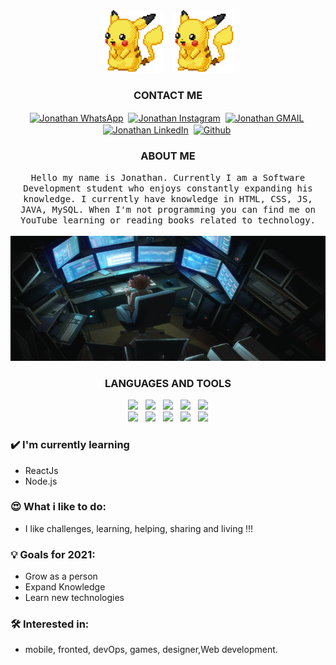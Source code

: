 <div align="center">
<img src="https://github.com/Dev-Gix/Dev-Gix/blob/main/Imagenes/a387f701309b32cdcad96a5245335cda.gif" width="100" height="100">
&nbsp;
<img src="https://github.com/Dev-Gix/Dev-Gix/blob/main/Imagenes/a387f701309b32cdcad96a5245335cda.gif" width="100" height=100">
</div>

<div align="center">
<h3>CONTACT ME</h3>
</div>

<div align="center">
<a href="#"><img align="center" src="https://img.shields.io/badge/WhatsApp-25D366?style=for-the-badge&logo=whatsapp&logoColor=white" alt="Jonathan WhatsApp"></a>&nbsp;
<a href="#"><img align="center" src="https://img.shields.io/badge/Instagram-E4405F?style=for-the-badge&logo=instagram&logoColor=white" alt="Jonathan Instagram"></a>&nbsp;
<a href="#"><img align="center" src="https://img.shields.io/badge/Gmail-D14836?style=for-the-badge&logo=gmail&logoColor=white" alt="Jonathan GMAIL"></a>&nbsp;
<a href="#"><img align="center" src="https://img.shields.io/badge/linkedin-0077B5.svg?&style=for-the-badge&logo=linkedin&logoColor=white" alt="Jonathan LinkedIn"/></a>&nbsp;
<a href="#"><img align="center" src="https://img.shields.io/badge/github-181717.svg?&style=for-the-badge&logo=github" alt="Github"/></a>&nbsp;
</div>

<div align=center>
     <h3>ABOUT ME</h3>
    <samp>
   Hello my name is Jonathan. Currently I am a Software Development student who enjoys constantly expanding his knowledge.
   I currently have knowledge in
   HTML, CSS, JS, JAVA, MySQL.
   When I'm not programming you can find me on YouTube learning or reading books related to technology.
  </samp>
     <div>
          <br>
          <img src="https://github.com/Dev-Gix/Dev-Gix/blob/main/Imagenes/EgUx.gif" width="600" height=200">
     </div>
 </div>

<div align="center">
<h3>LANGUAGES AND TOOLS</h3>
</div>

<div align="center">
  <img src="https://img.shields.io/badge/html5-e34f26.svg?&style=for-the-badge&logo=html5&logoColor=white" />
    &nbsp;
     <img src="https://img.shields.io/badge/css3-1572B6.svg?&style=for-the-badge&logo=css3&logoColor=white" />
   &nbsp;
   <img src='https://img.shields.io/badge/bootstrap-563D7C?logo=bootstrap&style=for-the-badge' />
   &nbsp;
    <img src="https://img.shields.io/badge/javascript-F7DF1E.svg?&style=for-the-badge&logo=javascript&logoColor=black" />
    &nbsp;
<img src='https://img.shields.io/badge/react-61DAFB?logoWidth=30&labelColor=black&style=for-the-badge&logo=react'/><br>
<img src='https://img.shields.io/badge/git-F05032?logo=git&style=for-the-badge&logoColor=white' />
&nbsp;
  <img src='https://img.shields.io/badge/MySQL-00000F?style=for-the-badge&logo=mysql&logoColor=white'/>
&nbsp;
  <img src='https://img.shields.io/badge/SQLite-07405E?style=for-the-badge&logo=sqlite&logoColor=white'/>
&nbsp;
 <img src='https://img.shields.io/badge/Netlify-00C7B7?style=for-the-badge&logo=netlify&logoColor=white'/>
 &nbsp;
  <img src='https://img.shields.io/badge/JAVA-F05032?logo=JAVA&style=for-the-badge&logoColor=white' />
  </div>
  
  ### ✔️ I'm currently learning
- ReactJs
- Node.js

### 😍 What i like to do:
- I like challenges, learning, helping, sharing and living !!!

### 💡 Goals for 2021:
- Grow as a person
- Expand Knowledge
- Learn new technologies

### 🛠 Interested in:
-  mobile, fronted, devOps, games, designer,Web development.
 
